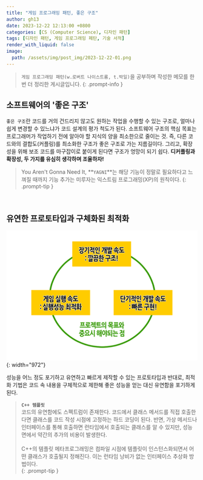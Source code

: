 ```yaml
---
title: "게임 프로그래밍 패턴, 좋은 구조"
author: gh13
date: 2023-12-22 12:13:00 +0800
categories: [CS (Computer Science), 디자인 패턴]
tags: [디자인 패턴, 게임 프로그래밍 페탄, 기술 서적]
render_with_liquid: false
image:
  path: /assets/img/post_img/2023-12-22-01.png
---
```


> `게임 프로그래밍 패턴(w.로버트 나이스트롬, t.박일)`을 공부하며 작성한 메모를 한 번 더 정리한 게시글입니다.
{: .prompt-info }

## 소프트웨어의 '좋은 구조'

`좋은 구조`란 코드를 거의 건드리지 않고도 원하는 작업을 수행할 수 있는 구조로, 얼마나 쉽게 변경할 수 있느냐가 코드 설계의 평가 척도가 된다. 소프트웨어 구조의 핵심 목표는 프로그래머가 작업하기 전에 알아야 할 지식의 양을 최소한으로 줄이는 것. 즉, 다른 코드와의 결합도(커플링)를 최소화한 구조가 좋은 구조로 가는 지름길이다. 그리고, 확장성을 위해 보조 코드를 마구잡이로 붙이게 된다면 구조가 엉망이 되기 쉽다. **디커플링과 확장성, 두 가지를 유심히 생각하며 조율하자!**

> You Aren't Gonna Need It, **`YAGNI`**는 해당 기능이 정말로 필요하다고 느껴질 때까지 기능 추가는 미루자는 익스트림 프로그래밍(XP)의 원칙이다.
{: .prompt-tip }

<br/>

## 유연한 프로토타입과 구체화된 최적화

![프로젝트의 목표와 중요시할 점](/assets/img/post_img/2023-12-22-02.png){: width="972"}

성능을 어느 정도 포기하고 유연하고 빠르게 제작할 수 있는 프로토타입과 반대로, 최적화 기법은 코드 속 내용을 구체적으로 제한해 좋은 성능을 얻는 대신 유연함을 포기하게 된다. 

> **`C++ 템플릿`** <br/>
> 코드의 유연함에도 스펙트럼이 존재한다. 코드에서 클래스 메서드를 직접 호출한다면 클래스를 코드 작성 시점에 고정하는 하드 코딩이 된다. 반면, 가상 메서드나 인터페이스를 통해 호출하면 런타임에서 호출되는 클래스를 알 수 있지만, 성능 면에서 약간의 추가의 비용이 발생한다. <br/><br/>
> C++의 템플릿 메타프로그래밍은 컴파일 시점에 템플릿이 인스턴스화되면서 어떤 클래스가 호출될지 정해진다. 이는 런타임 낭비가 없는 인터페이스 추상화 방법이다.  
{: .prompt-tip }
